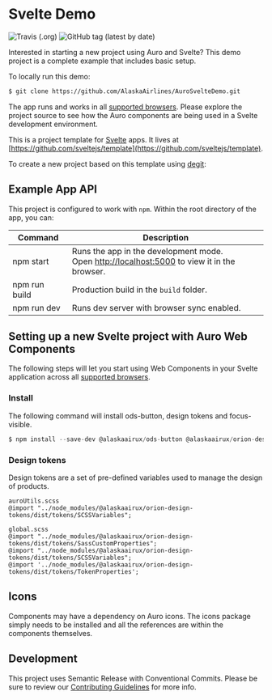 # Svelte Demo

![Travis (.org)](https://img.shields.io/travis/alaskaairlines/AuroSvelteDemo?style=for-the-badge) ![GitHub tag (latest by date)](https://img.shields.io/github/v/tag/AlaskaAirlines/AuroSvelteDemo?style=for-the-badge)

Interested in starting a new project using Auro and Svelte? This demo project is a complete example that includes basic setup.

To locally run this demo:

```bash
$ git clone https://github.com/AlaskaAirlines/AuroSvelteDemo.git
```

The app runs and works in all [supported browsers](http://auro.alaskaair.com/support/browsersSupport). Please explore the project source to see how the Auro components are being used in a Svelte development environment.

This is a project template for [Svelte](https://svelte.dev) apps. It lives at [https://github.com/sveltejs/template](https://github.com/sveltejs/template).

To create a new project based on this template using [degit](https://github.com/Rich-Harris/degit):

## Example App API

This project is configured to work with `npm`. Within the root directory of the app, you can:

| Command | Description
|---|---
| npm start | Runs the app in the development mode.<br />Open [http://localhost:5000](http://localhost:5000) to view it in the browser.
| npm run build | Production build in the `build` folder.
| npm run dev | Runs dev server with browser sync enabled.

## Setting up a new Svelte project with Auro Web Components

The following steps will let you start using Web Components in your Svelte application across all [supported browsers](https://auro.alaskaair.com/support/browsersSupport).

### Install

The following command will install ods-button, design tokens and focus-visible.

```js
$ npm install --save-dev @alaskaairux/ods-button @alaskaairux/orion-design-tokens focus-visible
```

### Design tokens

Design tokens are a set of pre-defined variables used to manage the design of products.

```shell
auroUtils.scss
@import "../node_modules/@alaskaairux/orion-design-tokens/dist/tokens/SCSSVariables";

global.scss
@import "../node_modules/@alaskaairux/orion-design-tokens/dist/tokens/SassCustomProperties";
@import "../node_modules/@alaskaairux/orion-design-tokens/dist/tokens/SCSSVariables";
@import '../node_modules/@alaskaairux/orion-design-tokens/dist/tokens/TokenProperties';
```

## Icons

Components may have a dependency on Auro icons. The icons package simply needs to be installed and all the references are within the components themselves.

## Development

This project uses Semantic Release with Conventional Commits. Please be sure to review our [Contributing Guidelines](https://auro.alaskaair.com/getting-started/developers/contributing) for more info.
